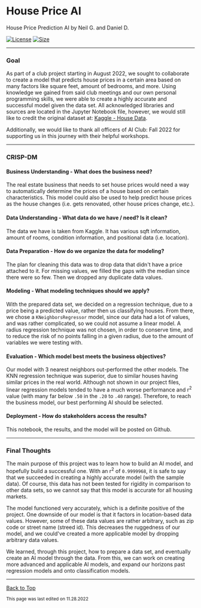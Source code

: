 # House Price AI

House Price Prediction AI by Neil G. and Daniel D.

[![License](https://img.shields.io/github/license/RandomKiddo/HousePriceAI)](https://www.gnu.org/licenses/agpl-3.0.en.html)
[![Size](https://img.shields.io/github/languages/code-size/RandomKiddo/HousePriceAI)](https://github.com/RandomKiddo/HousePriceAI/blob/master/Project.ipynb)
___

### Goal

As part of a club project starting in August 2022, we sought to collaborate to create a model that predicts house prices in a certain area based on many factors like square feet, amount of bedrooms, and more. Using knowledge we gained from said club meetings and our own personal programming skills, we were able to create a highly accurate and successful model given the data set. All acknowledged libraries and sources are located in the Jupyter Notebook file, however, we would still like to credit the original dataset at: [Kaggle - House Data](https://www.kaggle.com/datasets/shree1992/housedata).

Additionally, we would like to thank all officers of AI Club: Fall 2022 for supporting us in this journey with their helpful workshops. 

___

### CRISP-DM

#### Business Understanding - What does the business need?

The real estate business that needs to set house prices would need a way to automatically determine the prices of a house based on certain characteristics. This model could also be used to help predict house prices as the house changes (i.e. gets renovated, other house prices change, etc.).

#### Data Understanding - What data do we have / need? Is it clean?

The data we have is taken from Kaggle. It has various sqft information, amount of rooms, condition information, and positional data (i.e. location).

#### Data Preparation - How do we organize the data for modeling?

The plan for cleaning this data was to drop data that didn't have a price attached to it. For missing values, we filled the gaps with the median since there were so few. Then we dropped any duplicate data values.

#### Modeling - What modeling techniques should we apply?

With the prepared data set, we decided on a regression technique, due to a price being a predicted value, rather then us classifying houses. From there, we chose a `KNeighborsRegressor` model, since our data had a lot of values, and was rather complicated, so we could not assume a linear model. A radius regression technique was not chosen, in order to conserve time, and to reduce the risk of no points falling in a given radius, due to the amount of variables we were testing with.  

#### Evaluation - Which model best meets the business objectives?

Our model with 3 nearest neighbors out-performed the other models. The KNN regression technique was superior, due to similar houses having similar prices in the real world. Although not shown in our project files, linear regression models tended to have a much worse performance and r<sup>2</sup> value (with many far below `.50` in the `.20` to `.40` range). Therefore, to reach the business model, our best performing AI should be selected.

#### Deployment - How do stakeholders access the results?

This notebook, the results, and the model will be posted on Github. 

___

### Final Thoughts

The main purpose of this project was to learn how to build an AI model, and hopefully build a successful one. With an r<sup>2</sup> of `0.9999968`, it is safe to say that we succeeded in creating a highly accurate model (with the sample data). Of course, this data has not been tested for rigidity in comparison to other data sets, so we cannot say that this model is accurate for all housing markets. 

The model functioned very accurately, which is a definite positive of the project. One downside of our model is that it factors in location-based data values. However, some of these data values are rather arbitrary, such as zip code or street name (streed id). This decreases the ruggedness of our model, and we could've created a more applicable model by dropping arbitrary data values. 

We learned, through this project, how to prepare a data set, and eventually create an AI model through the data. From this, we can work on creating more advanced and applicable AI models, and expand our horizons past regression models and onto classification models.

___

[Back to Top](#house-price-ai)

<sub>This page was last edited on 11.28.2022</sub>


